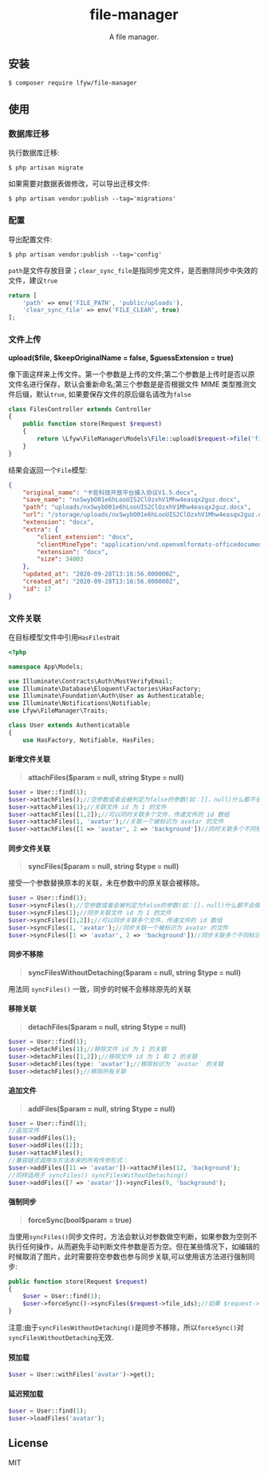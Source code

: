 <h1 align="center"> file-manager </h1>

<p align="center"> A file manager.</p>


## 安装

```shell
$ composer require lfyw/file-manager
```
## 使用


### 数据库迁移

执行数据库迁移:
 ```shell script
$ php artisan migrate
```
如果需要对数据表做修改，可以导出迁移文件:
```shell script
$ php artisan vendor:publish --tag='migrations'
```
 
### 配置

导出配置文件:
```shell script
$ php artisan vendor:publish --tag='config'
```

`path`是文件存放目录；`clear_sync_file`是指同步完文件，是否删除同步中失效的文件，建议`true`
```php
return [
    'path' => env('FILE_PATH', 'public/uploads'),
    'clear_sync_file' => env('FILE_CLEAR', true)
];
``` 

### 文件上传

**upload($file, $keepOriginalName = false, $guessExtension = true)**

像下面这样来上传文件。第一个参数是上传的文件;第二个参数是上传时是否以原文件名进行保存，默认会重新命名;第三个参数是是否根据文件 MIME 类型推测文件后缀，默认`true`, 如果要保存文件的原后缀名请改为`false`
```php
class FilesController extends Controller
{
    public function store(Request $request)
    {
        return \Lfyw\FileManager\Models\File::upload($request->file('file', $keepOriginalName = false, $guessExtension = true));
    }
}
```
结果会返回一个`File`模型:
```json
{
    "original_name": "卡佐科技开放平台接入协议V1.5.docx",
    "save_name": "nxSwybO01e6hLooUIS2ClOzxhV1Mhw4easqx2guz.docx",
    "path": "uploads/nxSwybO01e6hLooUIS2ClOzxhV1Mhw4easqx2guz.docx",
    "url": "/storage/uploads/nxSwybO01e6hLooUIS2ClOzxhV1Mhw4easqx2guz.docx",
    "extension": "docx",
    "extra": {
        "client_extension": "docx",
        "clientMineType": "application/vnd.openxmlformats-officedocument.wordprocessingml.document",
        "extension": "docx",
        "size": 34003
    },
    "updated_at": "2020-09-28T13:16:56.000000Z",
    "created_at": "2020-09-28T13:16:56.000000Z",
    "id": 17
}
```
### 文件关联

在目标模型文件中引用`HasFiles`trait
```php
<?php

namespace App\Models;

use Illuminate\Contracts\Auth\MustVerifyEmail;
use Illuminate\Database\Eloquent\Factories\HasFactory;
use Illuminate\Foundation\Auth\User as Authenticatable;
use Illuminate\Notifications\Notifiable;
use Lfyw\FileManager\Traits;

class User extends Authenticatable
{
    use HasFactory, Notifiable, HasFiles;
```
#### 新增文件关联

> **attachFiles($param = null, string $type = null)**

```php
$user = User::find(1);
$user->attachFiles();//空参数或者会被判定为false的参数(如：[]，null)什么都不会做，意味着你无需额外判定参数是否存在或是否为空
$user->attachFiles(1);//关联文件 id 为 1 的文件
$user->attachFiles([1,2]);//可以同时关联多个文件，传递文件的 id 数组
$user->attachFiles(1, 'avatar');//关联一个被标识为 avatar 的文件
$user->attachFiles([1 => 'avatar', 2 => 'background'])//同时关联多个不同标识的文件
```

#### 同步文件关联

> **syncFiles($param = null, string $type = null)**

接受一个参数替换原本的关联，未在参数中的原关联会被移除。

```php
$user = User::find(1);
$user->syncFiles();//空参数或者会被判定为false的参数(如：[]，null)什么都不会做，意味着你无需额外判定参数是否存在或是否为空
$user->syncFiles(1);//同步关联文件 id 为 1 的文件
$user->syncFiles([1,2]);//可以同步关联多个文件，传递文件的 id 数组
$user->syncFiles(1, 'avatar');//同步关联一个被标识为 avatar 的文件
$user->syncFiles([1 => 'avatar', 2 => 'background'])//同步关联多个不同标识的文件
```
#### 同步不移除

> **syncFilesWithoutDetaching($param = null, string $type = null)**

用法同 `syncFiles()` 一致，同步的时候不会移除原先的关联

#### 移除关联

> **detachFiles($param = null, string $type = null)**

```php
$user = User::find(1);
$user->detachFiles(1);//移除文件 id 为 1 的关联
$user->detachFiles([1,2]);//移除文件 id 为 1 和 2 的关联
$user->detachFiles(type: 'avatar');//移除标识为 `avatar` 的关联
$user->detachFiles();//移除所有关联
```

#### 追加文件

> **addFiles($param = null, string $type = null)**

```php
$user = User::find(1);
//追加文件
$user->addFiles(1);
$user->addFiles([2]);
$user->attachFiles();
//兼容链式调用与方法本来的所有传参形式：
$user->addFiles([11 => 'avatar'])->attachFiles(12, 'background');
//同样适用于 syncFiles() syncFilesWithoutDetaching()
$user->addFiles([7 => 'avatar'])->syncFiles(9, 'background');
```

#### 强制同步

> **forceSync(bool$param = true)**

当使用`syncFiles()`同步文件时，方法会默认对参数做空判断，如果参数为空则不执行任何操作，从而避免手动判断文件参数是否为空。但在某些情况下，如编辑的时候取消了图片，此时需要将空参数也参与同步关联,可以使用该方法进行强制同步:

```php
public function store(Request $request)
{
    $user = User::find(1);
    $user->forceSync()->syncFiles($request->file_ids);//如果 $request->file_ids 为空，则同步后不关联任何文件。
}
```

注意:由于`syncFilesWithoutDetaching()`是同步不移除，所以`forceSync()`对`syncFilesWithoutDetaching`无效.

#### 预加载

```php
$user = User::withFiles('avatar')->get();
```
#### 延迟预加载

```php
$user = User::find(1);
$user->loadFiles('avatar');
```

## License

MIT
